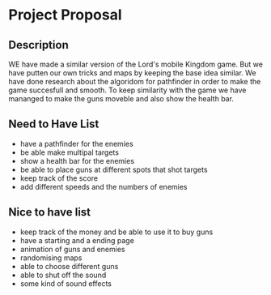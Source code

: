 # Project Proposal

## Description

WE have made a similar version of the Lord's mobile Kingdom game. But we have putten our own tricks and maps by keeping the base idea similar. We have done research about the algoridom for pathfinder in order to make the game succesfull and smooth. To keep similarity with the game we have mananged to make the guns moveble and also show the health bar.

## Need to Have List

- have a pathfinder for the enemies
- be able make multipal targets
- show a health bar for the enemies
- be able to place guns at different spots that shot targets
- keep track of the score
- add different speeds and the numbers of enemies

## Nice to have list
- keep track of the money and be able to use it to buy guns
- have a starting and a ending page
- animation of guns and enemies
- randomising maps
- able to choose different guns
- able to shut off the sound
- some kind of sound effects


<!-- to Do -->
<!-- create a boolen for the pathfinder-->
<!-- make sure the path[] is made before you start moving the enemy -->